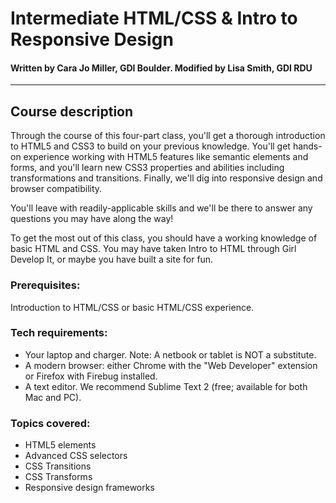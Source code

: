 Intermediate HTML/CSS &amp; Intro to Responsive Design
================================
#### Written by Cara Jo Miller, GDI Boulder. Modified by Lisa Smith, GDI RDU
---------------------
## Course description

Through the course of this four-part class, you'll get a thorough introduction to HTML5 and CSS3 to build on your previous knowledge. You'll get hands-on experience working with HTML5 features like semantic elements and forms, and you'll learn new CSS3 properties and abilities including transformations and transitions. Finally, we'll dig into responsive design and browser compatibility.

You'll leave with readily-applicable skills and we'll be there to answer any questions you may have along the way!

To get the most out of this class, you should have a working knowledge of basic HTML and CSS. You may have taken Intro to HTML through Girl Develop It, or maybe you have built a site for fun.

### Prerequisites:

Introduction to HTML/CSS or basic HTML/CSS experience.

### Tech requirements:

* Your laptop and charger. Note: A netbook or tablet is NOT a substitute.
* A modern browser: either Chrome with the "Web Developer" extension or Firefox with Firebug installed.
* A text editor. We recommend Sublime Text 2 (free; available for both Mac and PC).

### Topics covered:

* HTML5 elements
* Advanced CSS selectors
* CSS Transitions
* CSS Transforms
* Responsive design frameworks
